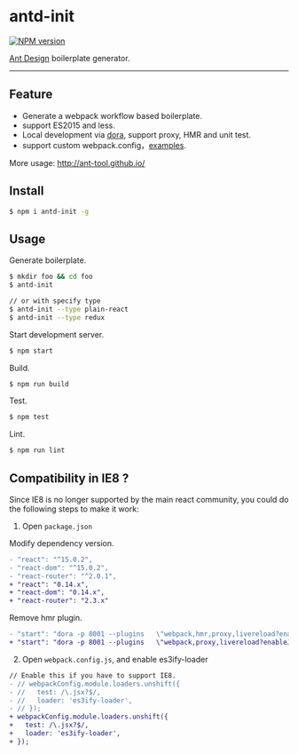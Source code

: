 # antd-init

[![NPM version](https://img.shields.io/npm/v/antd-init.svg?style=flat)](https://npmjs.org/package/antd-init)

[Ant Design](https://github.com/ant-design/ant-design) boilerplate generator.

----

## Feature

- Generate a webpack workflow based boilerplate.
- support ES2015 and less.
- Local development via [dora](https://github.com/dora-js/dora), support proxy, HMR and unit test.
- support custom webpack.config，[examples](./boilerplate/redux/webpack.config.js).

More usage: http://ant-tool.github.io/

## Install

```bash
$ npm i antd-init -g
```

## Usage

Generate boilerplate.

```bash
$ mkdir foo && cd foo
$ antd-init

// or with specify type
$ antd-init --type plain-react
$ antd-init --type redux
```

Start development server.

```bash
$ npm start
```

Build.

```bash
$ npm run build
```

Test.

```bash
$ npm test
```

Lint.

```bash
$ npm run lint
```

## Compatibility in IE8 ?

Since IE8 is no longer supported by the main react community, you could do the following steps to make it work:

1. Open `package.json`
  
  Modify dependency version.
  
  ```diff
  - "react": "^15.0.2",
  - "react-dom": "^15.0.2",
  - "react-router": "^2.0.1",
  + "react": "0.14.x",
  + "react-dom": "0.14.x",
  + "react-router": "2.3.x"
  ```
  
  Remove hmr plugin.
  
  ```diff
  - "start": "dora -p 8001 --plugins   \"webpack,hmr,proxy,livereload?enableJs=false&injectHost=127.0.0.1,browser-history?index=/src/entries/index.html\"",
  + "start": "dora -p 8001 --plugins   \"webpack,proxy,livereload?enableJs=false&injectHost=127.0.0.1,browser-history?index=/src/entries/index.html\"",
  ```

2. Open `webpack.config.js`, and enable es3ify-loader

  ```diff
  // Enable this if you have to support IE8.
  - // webpackConfig.module.loaders.unshift({
  - //   test: /\.jsx?$/,
  - //   loader: 'es3ify-loader',
  - // });
  + webpackConfig.module.loaders.unshift({
  +   test: /\.jsx?$/,
  +   loader: 'es3ify-loader',
  + });
  ```

